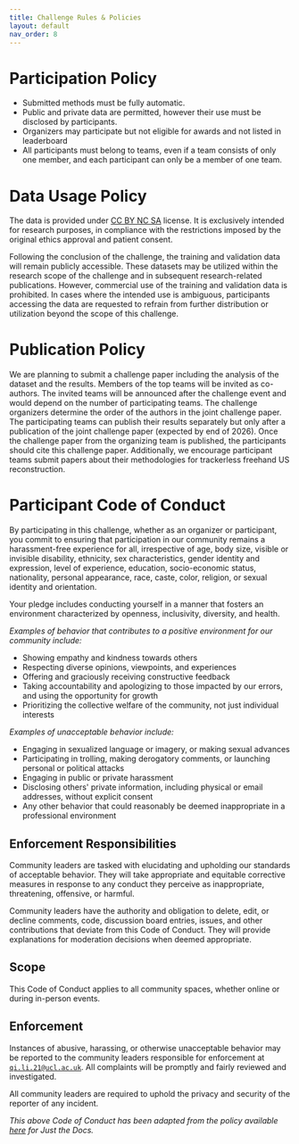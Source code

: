 ```yaml
---
title: Challenge Rules & Policies
layout: default
nav_order: 8
---
```


# Participation Policy

- Submitted methods must be fully automatic.
- Public and private data are permitted, however their use must be disclosed by participants.
- Organizers may participate but not eligible for awards and not listed in leaderboard
- All participants must belong to teams, even if a team consists of only one member, and each participant can only be a member of one team.


# Data Usage Policy

The data is provided under [CC BY NC SA](https://creativecommons.org/licenses/by-nc-sa/4.0/) license. It is exclusively intended for research purposes, in compliance with the restrictions imposed by the original ethics approval and patient consent.

Following the conclusion of the challenge, the training and validation data will remain publicly accessible. These datasets may be utilized within the research scope of the challenge and in subsequent research-related publications. However, commercial use of the training and validation data is prohibited. In cases where the intended use is ambiguous, participants accessing the data are requested to refrain from further distribution or utilization beyond the scope of this challenge.

# Publication Policy

We are planning to submit a challenge paper including the analysis of the dataset and the results. Members of the top teams will be invited as co-authors. The invited teams will be announced after the challenge event and would depend on the number of participating teams. The challenge organizers determine the order of the authors in the joint challenge paper.
The participating teams can publish their results separately but only after a publication of the joint challenge paper (expected by end of 2026). Once the challenge paper from the organizing team is published, the participants should cite this challenge paper.
Additionally, we encourage participant teams submit papers about their methodologies for trackerless freehand US reconstruction.

# Participant Code of Conduct

By participating in this challenge, whether as an organizer or participant, you commit to ensuring that participation in our community remains a harassment-free experience for all, irrespective of age, body size, visible or invisible disability, ethnicity, sex characteristics, gender identity and expression, level of experience, education, socio-economic status, nationality, personal appearance, race, caste, color, religion, or sexual identity and orientation.

Your pledge includes conducting yourself in a manner that fosters an environment characterized by openness, inclusivity, diversity, and health.


*Examples of behavior that contributes to a positive environment for our community include:*

- Showing empathy and kindness towards others
- Respecting diverse opinions, viewpoints, and experiences
- Offering and graciously receiving constructive feedback
- Taking accountability and apologizing to those impacted by our errors, and using the opportunity for growth
- Prioritizing the collective welfare of the community, not just individual interests


*Examples of unacceptable behavior include:*

- Engaging in sexualized language or imagery, or making sexual advances
- Participating in trolling, making derogatory comments, or launching personal or political attacks
- Engaging in public or private harassment
- Disclosing others' private information, including physical or email addresses, without explicit consent
- Any other behavior that could reasonably be deemed inappropriate in a professional environment

## Enforcement Responsibilities

Community leaders are tasked with elucidating and upholding our standards of acceptable behavior. They will take appropriate and equitable corrective measures in response to any conduct they perceive as inappropriate, threatening, offensive, or harmful.

Community leaders have the authority and obligation to delete, edit, or decline comments, code, discussion board entries, issues, and other contributions that deviate from this Code of Conduct. They will provide explanations for moderation decisions when deemed appropriate.


## Scope

This Code of Conduct applies to all community spaces, whether online or during in-person events.

## Enforcement

Instances of abusive, harassing, or otherwise unacceptable behavior may be reported to the community leaders responsible for enforcement at [`qi.li.21@ucl.ac.uk`](mailto:qi.li.21@ucl.ac.uk). All complaints will be promptly and fairly reviewed and investigated.

All community leaders are required to uphold the privacy and security of the reporter of any incident.

*This above Code of Conduct has been adapted from the policy available [here](https://github.com/just-the-docs/just-the-docs/blob/main/CODE_OF_CONDUCT.md) for Just the Docs.*

